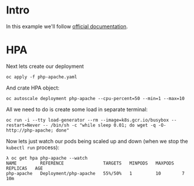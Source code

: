 # Intro

In this example we'll follow [official documentation](https://kubernetes.io/docs/tasks/run-application/horizontal-pod-autoscale-walkthrough/).

# HPA

Next lets create our deployment

```shell
oc apply -f php-apache.yaml
```

And crate HPA object:
```shell
oc autoscale deployment php-apache --cpu-percent=50 --min=1 --max=10
```

All we need to do is create some load in separate terminal:
```shell
oc run -i --tty load-generator --rm --image=k8s.gcr.io/busybox --restart=Never -- /bin/sh -c "while sleep 0.01; do wget -q -O- http://php-apache; done"
```

Now lets just watch our pods being scaled up and down (when we stop the `kubectl run` process):
```shell
λ oc get hpa php-apache --watch
NAME         REFERENCE               TARGETS   MINPODS   MAXPODS   REPLICAS   AGE
php-apache   Deployment/php-apache   55%/50%   1         10        7          10m
```

